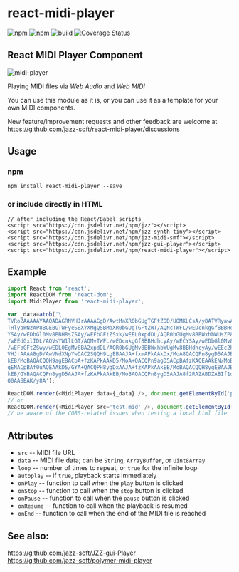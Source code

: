 # react-midi-player

[![npm](https://img.shields.io/npm/v/react-midi-player.svg)](https://www.npmjs.com/package/react-midi-player)
[![npm](https://img.shields.io/npm/dt/react-midi-player.svg)](https://www.npmjs.com/package/react-midi-player)
[![build](https://github.com/jazz-soft/react-midi-player/actions/workflows/build.yml/badge.svg)](https://github.com/jazz-soft/react-midi-player/actions)
[![Coverage Status](https://coveralls.io/repos/github/jazz-soft/react-midi-player/badge.svg?branch=master)](https://coveralls.io/github/jazz-soft/react-midi-player?branch=master)

## React MIDI Player Component

![midi-player](https://jazz-soft.github.io/img/midi-player.png)

Playing MIDI files via *Web Audio* and *Web MIDI*

You can use this module as it is,
or you can use it as a template for your own MIDI components.

New feature/improvement requests and other feedback are welcome at https://github.com/jazz-soft/react-midi-player/discussions

## Usage
### npm
```
npm install react-midi-player --save
```
### or include directly in HTML
```
// after including the React/Babel scripts
<script src="https://cdn.jsdelivr.net/npm/jzz"></script>
<script src="https://cdn.jsdelivr.net/npm/jzz-synth-tiny"></script>
<script src="https://cdn.jsdelivr.net/npm/jzz-midi-smf"></script>
<script src="https://cdn.jsdelivr.net/npm/jzz-gui-player"></script>
<script src="https://cdn.jsdelivr.net/npm/react-midi-player"></script>
```

## Example

```js
import React from 'react';
import ReactDOM from 'react-dom';
import MidiPlayer from 'react-midi-player';

var _data=atob('\
TVRoZAAAAAYAAQADAGRNVHJrAAAAGgD/AwtMaXR0bGUgTGFtZQD/UQMKLCsA/y8ATVRyawAAAPMA/wMG\
THlyaWNzAP8BGEBUTWFyeSBXYXMgQSBMaXR0bGUgTGFtZWT/AQNcTWFL/wEDcnkgGf8BBHdhcyAy/wEC\
YSAy/wEDbGl0Mv8BBHRsZSAy/wEFbGFtZSxk/wEEL0xpdDL/AQR0bGUgMv8BBWxhbWUsZP8BBC9MaXQy\
/wEEdGxlIDL/AQVsYW1lLGT/AQMvTWFL/wEDcnkgGf8BBHdhcyAy/wECYSAy/wEDbGl0Mv8BBHRsZSAy\
/wEFbGFtZSwy/wEDL0EgMv8BA2xpdDL/AQR0bGUgMv8BBWxhbWUgMv8BBHdhcyAy/wEEc2hlIQD/LwBN\
VHJrAAAA8gD/AwVNdXNpYwDAC2SQQH9LgEBAAJA+fxmAPkAAkDx/MoA8QACQPn8ygD5AAJBAfzKAQEAA\
kEB/MoBAQACQQH9agEBACpA+fzKAPkAAkD5/MoA+QACQPn9agD5ACpBAfzKAQEAAkEN/MoBDQACQQ39a\
gENACpBAf0uAQEAAkD5/GYA+QACQPH8ygDxAAJA+fzKAPkAAkEB/MoBAQACQQH8ygEBAAJBAfzKAQEAZ\
kEB/GYBAQACQPn8ygD5AAJA+fzKAPkAAkEB/MoBAQACQPn8ygD5AAJA8f2RAZABDZABIf1qAPEAAQEAA\
Q0AASEAK/y8A');

ReactDOM.render(<MidiPlayer data={_data} />, document.getElementById('player1'));
// or
ReactDOM.render(<MidiPlayer src='test.mid' />, document.getElementById('player2'));
// be aware of the CORS-related issues when testing a local html file
```

## Attributes
- `src` -- MIDI file URL
- `data` -- MIDI file data; can be `String`, `ArrayBuffer`, or `Uint8Array`
- `loop` -- number of times to repeat, or `true` for the infinite loop
- `autoplay` -- if `true`, playback starts immediately
- `onPlay` -- function to call when the `play` button is clicked
- `onStop` -- function to call when the `stop` button is clicked
- `onPause` -- function to call when the `pause` button is clicked
- `onResume` -- function to call when the playback is resumed
- `onEnd` -- function to call when the end of the MIDI file is reached

## See also:
https://github.com/jazz-soft/JZZ-gui-Player  
https://github.com/jazz-soft/polymer-midi-player

